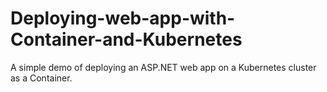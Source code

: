 # Deploying-web-app-with-Container-and-Kubernetes

A simple demo of deploying an ASP.NET web app on a Kubernetes cluster as a Container.

